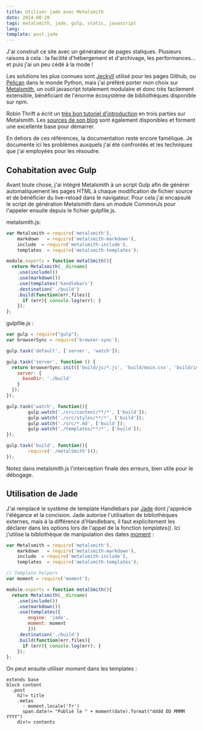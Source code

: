 ```yaml
---
title: Utiliser jade avec Metalsmith
date: 2014-08-20
tags: metalsmith, jade, gulp, static, javascript
lang: .
template: post.jade
---
```

J'ai construit ce site avec un générateur de pages statiques. Plusieurs raisons à cela : la facilité d'hébergement et d'archivage, les performances... et puis j'ai un peu cédé à la mode !

Les solutions les plus connues sont [Jeckyll](http://jekyllrb.com/) utilisé pour les pages Github, ou [Pelican](http://blog.getpelican.com/) dans le monde Python, mais j'ai préféré porter mon choix sur [Metalsmith](http://www.metalsmith.io/), un outil javascript totalement modulaire et donc très facilement extensible, bénéficiant de l'énorme écosystème de bibliothèques disponible sur npm.

Robin Thrift a écrit un [très bon tutoriel d'introduction](http://www.robinthrift.com/posts/metalsmith-part-1-setting-up-the-forge/) en trois parties sur Metalsmith. Les [sources de son blog](https://github.com/RobinThrift/RobinThrift.com) sont également disponibles et forment une excellente base pour démarrer.

En dehors de ces références, la documentation reste encore famélique. Je documente ici les problèmes auxquels j'ai été confrontés et les techniques que j'ai employées pour les résoudre.

## Cohabitation avec Gulp

Avant toute chose, j'ai intégré Metalsmith à un script Gulp afin de générer automatiquement les pages HTML à chaque modification de fichier source et de bénéficier du live-reload dans le navigateur. 
Pour cela j'ai encapsulé le script de génération Metalsmith dans un module CommonJs pour l'appeler ensuite depuis le fichier gulpfile.js.

metalsmith.js:
```javascript
var Metalsmith = require('metalsmith'),
    markdown   = require('metalsmith-markdown'),
    include  = require('metalsmith-include'),
    templates  = require('metalsmith-templates');

module.exports = function metalSmith(){
  return Metalsmith(__dirname)
    .use(include())
    .use(markdown())
    .use(templates('handlebars')
    .destination('./build')
    .build(function(err,files){
      if (err){ console.log(err); }
    });
};
```
gulpfile.js : 
```javascript
var gulp = require("gulp");
var browserSync = require('browser-sync');

gulp.task('default', ['server', 'watch']);

gulp.task('server', function () {
  return browserSync.init(['build/js/*.js', 'build/main.css', 'build/index.html'], {
    server: {
      baseDir: './build'
    }
  });
});

gulp.task('watch', function(){
        gulp.watch('./src/content/**/*', ['build']);
        gulp.watch('./src/styles/**/*', ['build']);
        gulp.watch('./src/*.md', ['build']);
        gulp.watch('./templates/**/*', ['build']);
});

gulp.task('build', function(){
        require('./metalSmith')();
});
```

Notez dans metalsmith.js l'interception finale des erreurs, bien utile pour le débogage.

## Utilisation de Jade

J'ai remplacé le système de template Handlebars par [Jade](http://jade-lang.com) dont j'apprécie l'élégance et la concision.
Jade autorise l'utilisation de bibliothèques externes, mais à la différence d'Handlebars, il faut explicitement les déclarer dans les options lors de l'appel de la fonction _templates()_. Ici j'utilise la bibliothèque de manipulation des dates [moment](http://momentjs.com/) : 


```javascript
var Metalsmith = require('metalsmith'),
    markdown   = require('metalsmith-markdown'),
    include  = require('metalsmith-include'),
    templates  = require('metalsmith-templates');

// Template helpers
var moment = require('moment');

module.exports = function metalSmith(){
  return Metalsmith(__dirname)
    .use(include())
    .use(markdown())
    .use(templates({
        engine: 'jade',
        moment: moment
        }))
    .destination('./build')
    .build(function(err,files){
      if (err){ console.log(err); }
    });
};
```

On peut ensuite utiliser _moment_ dans les templates : 
```jade
extends base
block content
  .post
    h2!= title
    .metas
      - moment.locale('fr')
      span.date!= "Publié le " + moment(date).format("dddd DD MMMM YYYY")
    div!= contents
```


